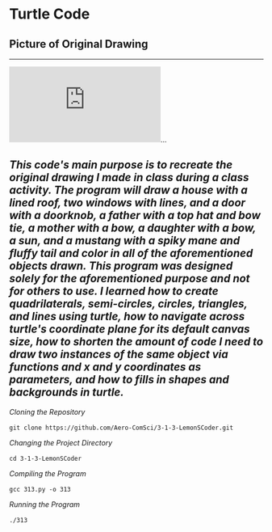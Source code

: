 # Turtle Code 
## Picture of Original Drawing

--------
![alt text](https://github.com/LemonSCoder/Turtle_Code_Number_One/blob/main/images/DrawingOriginal.pdf "Original Drawing")...

*This code's main purpose is to recreate the original drawing I made in class during a class activity. The program will draw a house with a lined roof, two windows with lines, and a door with a doorknob, a father with a top hat and bow tie, a mother with a bow, a daughter with a bow, a sun, and a mustang with a spiky mane and fluffy tail and color in all of the aforementioned objects drawn. This program was designed solely for the aforementioned purpose and not for others to use. I learned how to create quadrilaterals, semi-circles, circles, triangles, and lines using turtle, how to navigate across turtle's coordinate plane for its default canvas size, how to shorten the amount of code I need to draw two instances of the same object via functions and x and y coordinates as parameters, and how to fills in shapes and backgrounds in turtle.*
--------

*Cloning the Repository*
```
git clone https://github.com/Aero-ComSci/3-1-3-LemonSCoder.git
```
*Changing the Project Directory*
```
cd 3-1-3-LemonSCoder
```
*Compiling the Program*
```
gcc 313.py -o 313
```
*Running the Program*
```
./313
```
